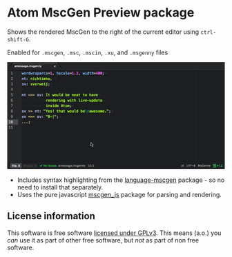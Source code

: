 # Atom MscGen Preview package

Shows the rendered MscGen to the right of the current editor using `ctrl-shift-G`.

Enabled for `.mscgen`, `.msc`, `.mscin`, `.xu`, and `.msgenny` files

![animated gif demoing live preview of a simple sequence chart](https://raw.githubusercontent.com/sverweij/atom-mscgen-preview/master/assets/atom-mscgen-preview.gif)
- Includes syntax highlighting from the [language-mscgen](https://atom.io/packages/language-mscgen) package - so no need to install that separately.
- Uses the pure javascript [mscgen_js](https://github.com/sverweij/mscgen_js) package for parsing and rendering.

## License information
This software is free software [licensed under GPLv3](LICENSE.md). This means (a.o.) you _can_ use
it as part of other free software, but _not_ as part of non free software.
